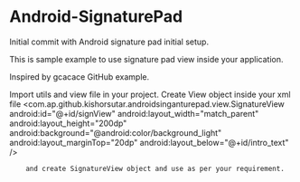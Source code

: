 # Android-SignaturePad
Initial commit with Android signature pad initial setup.

This is sample example to use signature pad view inside your application.

Inspired by gcacace GitHub example.

Import utils and view file in your project.
Create View object inside your xml file
<com.ap.github.kishorsutar.androidsinganturepad.view.SignatureView
        android:id="@+id/signView"
        android:layout_width="match_parent"
        android:layout_height="200dp"
        android:background="@android:color/background_light"
        android:layout_marginTop="20dp"
        android:layout_below="@+id/intro_text"
        />

        and create SignatureView object and use as per your requirement.


